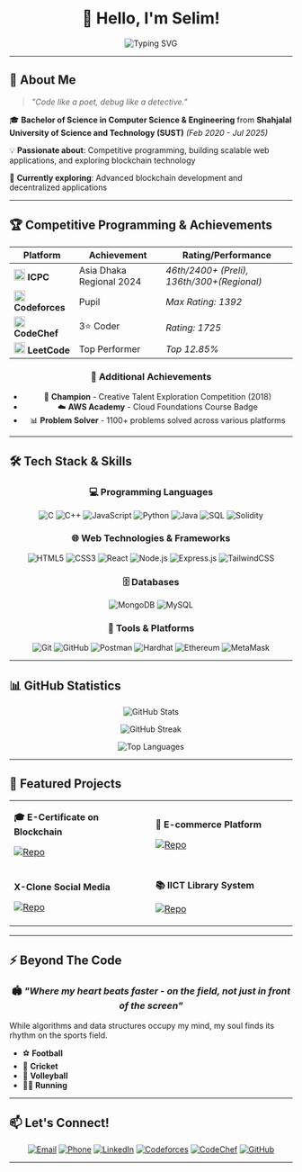 <div align="center">

# 👋 Hello, I'm **Selim**! 

<img src="https://readme-typing-svg.demolab.com/?font=Fira+Code&size=28&duration=3000&pause=1000&color=36BCF7&center=true&vCenter=true&width=600&lines=CSE+Graduate+from+SUST;Competitive+Programmer;Full-Stack+Developer;Blockchain+Enthusiast" alt="Typing SVG" />

</div>

---

## 🚀 About Me

> *"Code like a poet, debug like a detective."*

🎓 **Bachelor of Science in Computer Science & Engineering** from **Shahjalal University of Science and Technology (SUST)** *(Feb 2020 - Jul 2025)*

💡 **Passionate about**: Competitive programming, building scalable web applications, and exploring blockchain technology

🌱 **Currently exploring**: Advanced blockchain development and decentralized applications

---

## 🏆 Competitive Programming & Achievements

<div align="center">

| Platform | Achievement | Rating/Performance |
|----------|-------------|-------------------|
| <img src="https://upload.wikimedia.org/wikipedia/commons/c/c6/ICPC_Foundation_logo.svg" width="20"/> **ICPC** | Asia Dhaka Regional 2024 | *46th/2400+ (Preli), 136th/300+(Regional)* |
| <img src="https://codeforces.org/s/0/apple-icon-114x114.png" width="20"/> **Codeforces** | Pupil | *Max Rating: 1392* |
| <img src="https://cdn.codechef.com/sites/all/themes/abessive/cc-logo.png" width="20"/> **CodeChef** | 3⭐ Coder | *Rating: 1725* |
| <img src="https://upload.wikimedia.org/wikipedia/commons/1/19/LeetCode_logo_black.png" width="20"/> **LeetCode** | Top Performer | *Top 12.85%* |

### 🏅 Additional Achievements
- 🥇 **Champion** - Creative Talent Exploration Competition (2018)
- ☁️ **AWS Academy** - Cloud Foundations Course Badge
- 📊 **Problem Solver** - 1100+ problems solved across various platforms

</div>

---

## 🛠️ Tech Stack & Skills

<div align="center">

### 💻 Programming Languages
![C](https://img.shields.io/badge/C-00599C?style=for-the-badge&logo=c&logoColor=white)
![C++](https://img.shields.io/badge/C++-00599C?style=for-the-badge&logo=c%2B%2B&logoColor=white)
![JavaScript](https://img.shields.io/badge/JavaScript-F7DF1E?style=for-the-badge&logo=javascript&logoColor=black)
![Python](https://img.shields.io/badge/Python-3776AB?style=for-the-badge&logo=python&logoColor=white)
![Java](https://img.shields.io/badge/Java-ED8B00?style=for-the-badge&logo=openjdk&logoColor=white)
![SQL](https://img.shields.io/badge/SQL-4479A1?style=for-the-badge&logo=postgresql&logoColor=white)
![Solidity](https://img.shields.io/badge/Solidity-363636?style=for-the-badge&logo=solidity&logoColor=white)

### 🌐 Web Technologies & Frameworks
![HTML5](https://img.shields.io/badge/HTML5-E34F26?style=for-the-badge&logo=html5&logoColor=white)
![CSS3](https://img.shields.io/badge/CSS3-1572B6?style=for-the-badge&logo=css3&logoColor=white)
![React](https://img.shields.io/badge/React-20232A?style=for-the-badge&logo=react&logoColor=61DAFB)
![Node.js](https://img.shields.io/badge/Node.js-43853D?style=for-the-badge&logo=node.js&logoColor=white)
![Express.js](https://img.shields.io/badge/Express.js-404D59?style=for-the-badge&logo=express&logoColor=white)
![TailwindCSS](https://img.shields.io/badge/Tailwind_CSS-38B2AC?style=for-the-badge&logo=tailwind-css&logoColor=white)

### 🗄️ Databases
![MongoDB](https://img.shields.io/badge/MongoDB-4EA94B?style=for-the-badge&logo=mongodb&logoColor=white)
![MySQL](https://img.shields.io/badge/MySQL-005C84?style=for-the-badge&logo=mysql&logoColor=white)

### 🔧 Tools & Platforms
![Git](https://img.shields.io/badge/Git-F05032?style=for-the-badge&logo=git&logoColor=white)
![GitHub](https://img.shields.io/badge/GitHub-100000?style=for-the-badge&logo=github&logoColor=white)
![Postman](https://img.shields.io/badge/Postman-FF6C37?style=for-the-badge&logo=postman&logoColor=white)
![Hardhat](https://img.shields.io/badge/Hardhat-FFF04D?style=for-the-badge&logo=ethereum&logoColor=black)
![Ethereum](https://img.shields.io/badge/Ethereum-3C3C3D?style=for-the-badge&logo=Ethereum&logoColor=white)
![MetaMask](https://img.shields.io/badge/MetaMask-F6851B?style=for-the-badge&logo=metamask&logoColor=white)

</div>

---

## 📊 GitHub Statistics

<div align="center">
  
![GitHub Stats](https://github-readme-stats.vercel.app/api?username=whiteblueskyss&show_icons=true&theme=tokyonight&hide_border=true&count_private=true)

![GitHub Streak](https://github-readme-streak-stats.herokuapp.com/?user=whiteblueskyss&theme=tokyonight&hide_border=true)

![Top Languages](https://github-readme-stats.vercel.app/api/top-langs/?username=whiteblueskyss&layout=compact&theme=tokyonight&hide_border=true)

</div>

---

## 🌟 Featured Projects

<div align="center">

<table>
<tr>
<td width="50%">

**🎓 E-Certificate on Blockchain**

[![Repo](https://github-readme-stats.vercel.app/api/pin/?username=whiteblueskyss&repo=E-Certificate-on-Ethereum-Blockchain&theme=tokyonight&hide_border=true&description_lines_count=3)](https://github.com/whiteblueskyss/E-Certificate-on-Ethereum-Blockchain)
<!-- 
*Blockchain-based certificate verification with NFTs, QR codes, and role-based access using Solidity & React.*
-->

</td>
<td width="50%">

**🛒 E-commerce Platform**

[![Repo](https://github-readme-stats.vercel.app/api/pin/?username=whiteblueskyss&repo=E-commerce-Site&theme=tokyonight&hide_border=true&description_lines_count=3)](https://github.com/whiteblueskyss/E-commerce-Site)

<!-- 
*Full-stack e-commerce site with authentication, cart, payment integration using MERN stack & Stripe.*
-->

</td>
</tr>
<tr>
<td width="50%">

**X-Clone Social Media**

[![Repo](https://github-readme-stats.vercel.app/api/pin/?username=whiteblueskyss&repo=x-clone&theme=tokyonight&hide_border=true&description_lines_count=3)](https://github.com/whiteblueskyss/x-clone)
<!--
*Twitter-inspired platform with real-time posts, comments, likes using MERN stack & TailwindCSS.*
-->
</td>
<td width="50%">

**📚 IICT Library System**

[![Repo](https://github-readme-stats.vercel.app/api/pin/?username=whiteblueskyss&repo=IICTLibrary&theme=tokyonight&hide_border=true&description_lines_count=3)](https://github.com/whiteblueskyss/IICTLibrary)

<!-- 
*Library management system with book search, borrowing history using PHP, MySQL & JavaScript.*
-->
</td>
</tr>
</table>

</div>

---

## ⚡ Beyond The Code

<div align="center">

### 🏟️ *"Where my heart beats faster - on the field, not just in front of the screen"*

</div>

While algorithms and data structures occupy my mind, my soul finds its rhythm on the sports field.

- ⚽ **Football** 
- 🏏 **Cricket** 
- 🏐 **Volleyball** 
- 🏃‍♂️ **Running**
  
<!--*Fun fact: I probably spend more time analyzing team formations than system architecture, but both require the same strategic mindset and love for optimization!*
-->
---

## 📫 Let's Connect!

<div align="center">

[![Email](https://img.shields.io/badge/Email-D14836?style=for-the-badge&logo=gmail&logoColor=white)](mailto:selim.chy50@gmail.com)
[![Phone](https://img.shields.io/badge/Phone-25D366?style=for-the-badge&logo=whatsapp&logoColor=white)](tel:+8801773914465)
[![LinkedIn](https://img.shields.io/badge/LinkedIn-0077B5?style=for-the-badge&logo=linkedin&logoColor=white)](https://www.linkedin.com/in/whiteblueskyss)
[![Codeforces](https://img.shields.io/badge/Codeforces-1F8ACB?style=for-the-badge&logo=codeforces&logoColor=white)](https://codeforces.com/profile/whiteblueskyss)
[![CodeChef](https://img.shields.io/badge/CodeChef-5B4638?style=for-the-badge&logo=codechef&logoColor=white)](https://www.codechef.com/users/whiteblueskyss)
[![GitHub](https://img.shields.io/badge/GitHub-100000?style=for-the-badge&logo=github&logoColor=white)](https://github.com/whiteblueskyss)

</div>

---
<!-- 

<div align="center">

### 🌟 *"Turning ideas into code, one commit at a time!"* 🌟

![Profile Views](https://komarev.com/ghpvc/?username=whiteblueskyss&color=blueviolet&style=for-the-badge)
[![GitHub followers](https://img.shields.io/github/followers/whiteblueskyss?label=Follow&style=for-the-badge&color=blue)](https://github.com/whiteblueskyss)

</div>
-->
